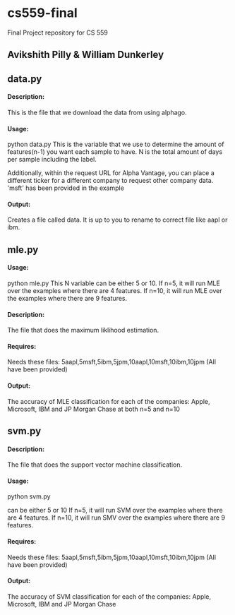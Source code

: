 # cs559-final
Final Project repository for CS 559 

## Avikshith Pilly & William Dunkerley

## data.py
#### Description:
This is the file that we download the data from using alphago.

#### Usage:
python data.py <N>
This is the variable that we use to determine the amount of features(n-1) you want each sample to have.
N is the total amount of days per sample including the label.

Additionally, within the request URL for Alpha Vantage, you can place a different ticker for a different company to request other company data. 'msft' has been provided in the example

#### Output:
Creates a file called data. It is up to you to rename to correct file like aapl or ibm.


## mle.py

#### Usage:
python mle.py <N>
This N variable can be either 5 or 10.
If n=5, it will run MLE over the examples where there are 4 features.
If n=10, it will run MLE over the examples where there are 9 features.

#### Description:
The file that does the maximum liklihood estimation.

#### Requires:
Needs these files: 5aapl,5msft,5ibm,5jpm,10aapl,10msft,10ibm,10jpm (All have been provided)

#### Output:
The accuracy of MLE classification for each of the companies: Apple, Microsoft, IBM and JP Morgan Chase at both n=5 and n=10

## svm.py
#### Description:
The file that does the support vector machine classification.

#### Usage:
python svm.py <N>

<N> can be either 5 or 10
If n=5, it will run SVM over the examples where there are 4 features.
If n=10, it will run SMV over the examples where there are 9 features.

#### Requires:
Needs these files:
5aapl,5msft,5ibm,5jpm,10aapl,10msft,10ibm,10jpm (All have been provided)

#### Output:
The accuracy of SVM classification for each of the companies: Apple, Microsoft, IBM and JP Morgan Chase
